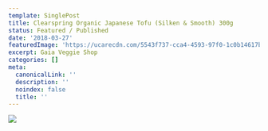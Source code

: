 ```yaml
---
template: SinglePost
title: Clearspring Organic Japanese Tofu (Silken & Smooth) 300g
status: Featured / Published
date: '2018-03-27'
featuredImage: 'https://ucarecdn.com/5543f737-cca4-4593-97f0-1c0b14617b01/'
excerpt: Gaia Veggie Shop
categories: []
meta:
  canonicalLink: ''
  description: ''
  noindex: false
  title: ''
---
```

![](https://ucarecdn.com/8fb1f039-8879-4762-86fb-e6da5be714ae/)

